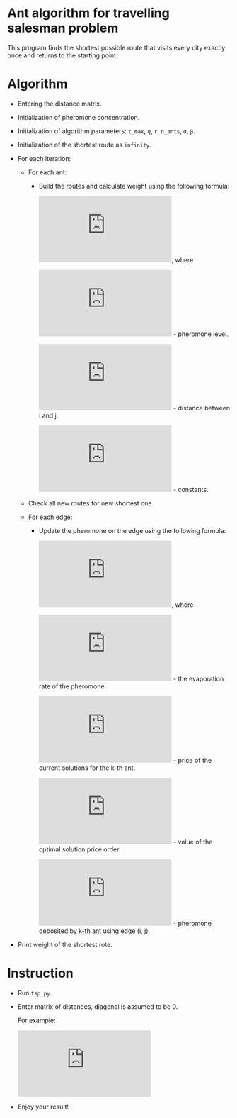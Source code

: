 # Ant algorithm for travelling salesman problem

This program finds the shortest possible route that visits every city exactly once and returns to the starting point.

# Algorithm
- Entering the distance matrix.
- Initialization of pheromone concentration.
- Initialization of algorithm parameters: `t_max`, `q`, `r`, `n_ants`, `α`, `β`.
- Initialization of the shortest route as `infinity`.
- For each iteration:
    - For each ant:
        - Build the routes and calculate weight using the following formula:
        
            ![equation](https://latex.codecogs.com/gif.latex?P_%7Bij%7D%3D%5Cfrac%7B%5Ctau_%7Bij%7D%5E%7B%5Calpha%20%7D%28%5Cfrac%7B1%7D%7Bd_%7Bij%7D%7D%29%5E%7B%5Cbeta%20%7D%7D%7B%5Csum_%7Bj%5Cin%20allowed%20nodes%7D%5Ctau_%7Bij%7D%5E%7B%5Calpha%20%7D%28%5Cfrac%7B1%7D%7Bd_%7Bij%7D%7D%29%5E%7B%5Cbeta%20%7D%7D), where
            
            ![equation](https://latex.codecogs.com/gif.latex?%5Ctau%20_%7Bij%7D%28t%29) - pheromone level.
            
            ![equation](https://latex.codecogs.com/gif.latex?d%20_%7Bij%7D) - distance between i and j.
            
            ![equation](https://latex.codecogs.com/gif.latex?%5Calpha%20%2C%5Cbeta) - constants.
            
    - Check all new routes for new shortest one.
    - For each edge:
    
        - Update the pheromone on the edge using the following formula:
        
            ![equation](https://latex.codecogs.com/gif.latex?%5Ctau%20_%7Bij%7D%28t&plus;1%29%3D%281-%5Crho%20%29%5Ctau%20_%7Bij%7D%28t%29&plus;%5Csum_%7Bk%5Cin%20colonyThatUsedEdge%28i%2Cj%29%7D%5Cfrac%7BQ%7D%7BL_%7Bk%7D%7D), where
            
            ![equation](https://latex.codecogs.com/gif.latex?%5Crho) - the evaporation rate of the pheromone.
            
            ![equation](https://latex.codecogs.com/gif.latex?L_%7Bk%7D) - price of the current solutions for the k-th ant.
            
            ![equation](https://latex.codecogs.com/gif.latex?Q) - value of the optimal solution price order.
            
            ![equation](https://latex.codecogs.com/gif.latex?%5Cfrac%7BQ%7D%7BL_%7Bk%7D%28t%29%7D) - pheromone deposited by k-th ant using edge (i, j).
            
- Print weight of the shortest rote.  

# Instruction
- Run `tsp.py`.
- Enter matrix of distances, diagonal is assumed to be 0.

    For example: 


   ![equation](https://latex.codecogs.com/gif.latex?%5Cbegin%7Bpmatrix%7D%200%20%26%202%20%26%2030%20%26%201%20%26%20%5C%5C%204%20%26%200%20%26%2047%20%26%207%20%26%20%5C%5C%2031%20%26%2033%20%26%200%20%26%2036%20%26%20%5C%5C%2020%20%26%2013%20%26%2016%20%26%2028%20%26%20%5C%5C%209%20%26%2036%20%26%2022%20%26%200%20%26%20%5Cend%7Bpmatrix%7D)
- Enjoy your result!
